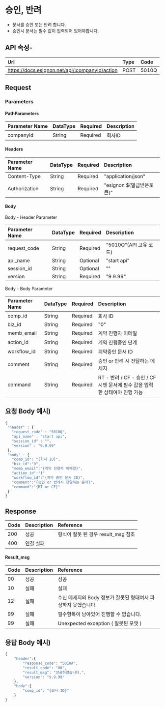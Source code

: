 # 승인, 반려

* 문서를 승인 또는 반려 합니다.
* 승인시 문서는 필수 값이 입력되어 있어야합니다.

## API 속성-

| Url | Type | **Code** |
| :--- | :--- | :--- |
| https://docs.esignon.net/api/:companyId/action | POST | 5010Q |

## Request

### Parameters

#### PathParameters

| **Parameter Name** | DataType | Required | **Description** |
| :--- | :--- | :--- | :--- |
| companyId | String | Required | 회사ID |

####  Headers

| **Parameter Name**                         | DataType | Required | **Description** |
| :--- | :--- | :--- | :--- |
| Content-Type | String | Required | "application/json" |
| Authorization | String | Required | "esignon ${발급받은토큰}" |

####   Body 

  Body - Header Parameter

| **Parameter Name**                         | DataType | Required | **Description** |
| :--- | :--- | :--- | :--- |
| request\_code | String | Required | "5010Q"\(API 고유 코드\) |
| api\_name | String | Optional | "start api" |
| session\_id | String | Optional | "" |
| version | String | Required | "9.9.99" |

  Body - Body Parameter

| **Parameter Name** | DataType | Required | **Description** |
| :--- | :--- | :--- | :--- |
| comp\_id | String | Required | 회사 ID |
| biz\_id | String | Required | "0" |
| memb\_email | String | Required | 계약 진행자 이메일 |
| action\_id | String | Required | 계약 진행중인 단계 |
| workflow\_id | String | Required | 계약중인 문서 ID |
| comment | String | Required | 승인 or 반려 시 전달하는 메세지 |
| command | String | Required | RT - 반려 / CF - 승인 / CF 시엔 문서에 필수 값을 입력한 상태여야 진행 가능 |

## 요청 Body 예시\)

```javascript
{
 "header" : {
   "request_code" : "5010Q",            
   "api_name" : "start api",    
   "session_id" : "",    
   "version" : "9.9.99"
 },
 "body" : {
   "comp_id": "{회사 ID}",
   "biz_id":"0",
   "memb_email":"{계약 진행자 이메일}",
   "action_id":"1"
   "workflow_id":"{계약 중인 문서 ID}",
   "comment":"{승인 or 반려시 전달하는 문자}",
   "command":"{RT or CF}"
 }
}

```

## Response

| Code | **Description** | **Reference** |
| :--- | :--- | :--- |
| 200 | 성공 | 형식이 잘못 된 경우 result\_msg 참조 |
| 400 | 연결 실패  |  |

#### Result\_msg

| Code | **Description** | **Reference** |
| :--- | :--- | :--- |
| 00 | 성공 | 성공 |
| 10 | 실패 | 실패 |
| 12 | 실패 | 수신 메세지의 Body 정보가 잘못된 형태여서 파싱하지 못했습니다. |
| 99 | 실패 | 필수항목이 남아있어 진행할 수 없습니다. |
| 99 | 실패 | Unexpected exception \( 잘못된 포맷 \) |

## 응답 Body 예시\)

```javascript
{
	"header":{
		"response_code": "5010A",
		"result_code": "00",
		"result_msg": "성공하였습니다.",
		"version": "9.9.99"
	},
	"body":{
		"comp_id": "{회사 ID}"
	}
}
```

